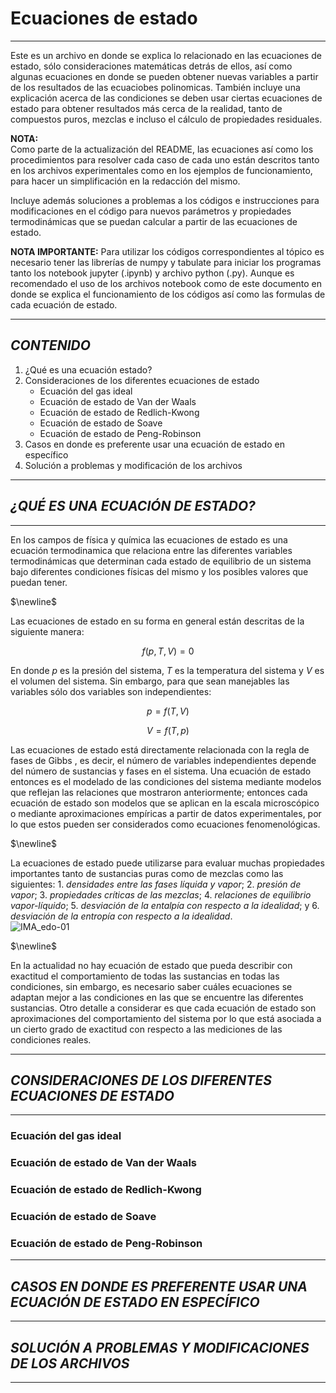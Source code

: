 # Ecuaciones de estado


---


Este es un archivo en donde se explica lo relacionado en las ecuaciones de estado, sólo consideraciones matemáticas detrás de ellos, así como algunas ecuaciones en donde se pueden obtener nuevas variables a partir de los resultados de las ecuaciobes polinomicas. También incluye una explicación acerca de las condiciones se deben usar ciertas ecuaciones de estado para obtener resultados más cerca de la realidad, tanto de compuestos puros, mezclas e incluso el cálculo de propiedades residuales.


**NOTA:**  
Como parte de la actualización del README, las ecuaciones así como los procedimientos para resolver cada caso de cada uno están descritos tanto en los archivos experimentales como en los ejemplos de funcionamiento, para hacer un simplificación en la redacción del mismo.


Incluye además soluciones a problemas a los códigos e instrucciones para modificaciones en el código para nuevos parámetros y propiedades termodinámicas que se puedan calcular a partir de las ecuaciones de estado.


**NOTA IMPORTANTE:** Para utilizar los códigos correspondientes al tópico es necesario tener las librerías de numpy y tabulate para iniciar los programas tanto los notebook jupyter (.ipynb) y archivo python (.py). Aunque es recomendado el uso de los archivos notebook como de este documento en donde se explica el funcionamiento de los códigos así como las formulas de cada ecuación de estado.


---


## _CONTENIDO_


1. ¿Qué es una ecuación estado?
2. Consideraciones de los diferentes ecuaciones de estado
    * Ecuación del gas ideal
    * Ecuación de estado de Van der Waals
    * Ecuación de estado de Redlich-Kwong
    * Ecuación de estado de Soave
    * Ecuación de estado de Peng-Robinson
3. Casos en donde es preferente usar una ecuación de estado en específico
4. Solución a problemas y modificación de los archivos


---


## _¿QUÉ ES UNA ECUACIÓN DE ESTADO?_


---
En los campos de física y química las ecuaciones de estado es una ecuación termodinamica que relaciona entre las diferentes variables termodinámicas que determinan cada estado de equilibrio de un sistema bajo diferentes condiciones físicas del mismo y los posibles valores que puedan tener.  

$\newline$

Las ecuaciones de estado en su forma en general están descritas de la siguiente manera:  


$$f(p,T,V)=0$$


En donde $p$ es la presión del sistema, $T$ es la temperatura del sistema y $V$ es el volumen del sistema. Sin embargo, para que sean manejables las variables sólo dos variables son independientes:


$$p=f(T,V)$$  


$$V=f(T,p)$$


Las ecuaciones de estado está directamente relacionada con la regla de fases de Gibbs , es decir, el número de variables independientes depende del número de sustancias y fases en el sistema. Una ecuación de estado entonces es el modelado de las condiciones del sistema mediante modelos que reflejan las relaciones que mostraron anteriormente; entonces cada ecuación de estado son modelos que se aplican en la escala microscópico o mediante aproximaciones empíricas a partir de datos experimentales, por lo que estos pueden ser considerados como ecuaciones fenomenológicas.  


$\newline$


La ecuaciones de estado puede utilizarse para evaluar muchas propiedades importantes tanto de sustancias puras como de mezclas como las siguientes: 1. _densidades entre las fases líquida y vapor_; 2. _presión de vapor_; 3. _propiedades críticas de las mezclas_; 4. _relaciones de equilibrio vapor-líquido_; 5. _desviación de la entalpía con respecto a la idealidad_; y 6. _desviación de la entropía con respecto a la idealidad_.  
![IMA_edo-01](https://github.com/user-attachments/assets/dae06bba-0a42-4b5b-b5c8-819cb7d9a635)

$\newline$

En la actualidad no hay ecuación de estado que pueda describir con exactitud el comportamiento de todas las sustancias en todas las condiciones, sin embargo, es necesario saber cuáles ecuaciones se adaptan mejor a las condiciones en las que se encuentre las diferentes sustancias. Otro detalle a considerar es que cada ecuación de estado son aproximaciones del comportamiento del sistema por lo que está asociada a un cierto grado de exactitud con respecto a las mediciones de las condiciones reales.


---


## _CONSIDERACIONES DE LOS DIFERENTES ECUACIONES DE ESTADO_


---


### Ecuación del gas ideal





### Ecuación de estado de Van der Waals



### Ecuación de estado de Redlich-Kwong

### Ecuación de estado de Soave

### Ecuación de estado de Peng-Robinson

---


## _CASOS EN DONDE ES PREFERENTE USAR UNA ECUACIÓN DE ESTADO EN ESPECÍFICO_


---


## _SOLUCIÓN A PROBLEMAS Y MODIFICACIONES DE LOS ARCHIVOS_


---

